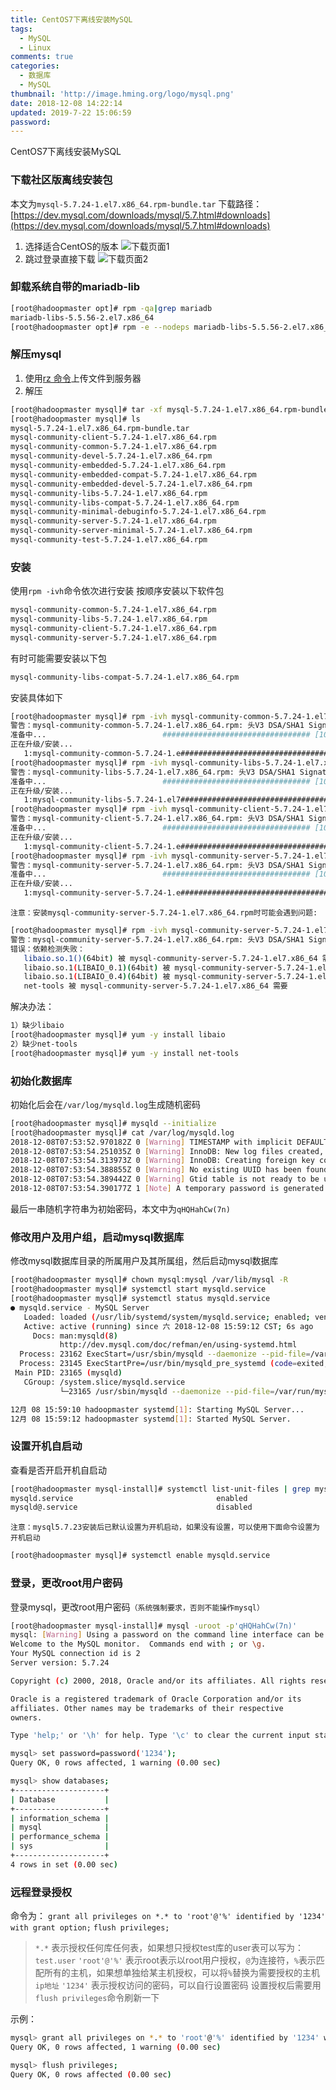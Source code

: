 ```yaml
---
title: CentOS7下离线安装MySQL
tags:
  - MySQL
  - Linux
comments: true
categories:
  - 数据库
  - MySQL
thumbnail: 'http://image.hming.org/logo/mysql.png'
date: 2018-12-08 14:22:14
updated: 2019-7-22 15:06:59
password:
---
```

CentOS7下离线安装MySQL
<!-- more -->
### 下载社区版离线安装包
本文为`mysql-5.7.24-1.el7.x86_64.rpm-bundle.tar`
下载路径：[https://dev.mysql.com/downloads/mysql/5.7.html#downloads](https://dev.mysql.com/downloads/mysql/5.7.html#downloads)
1. 选择适合CentOS的版本
![下载页面1](http://image.hming.org/centos7下安装mysql/下载页面1.png)
2. 跳过登录直接下载
![下载页面2](http://image.hming.org/centos7下安装mysql/下载页面2.png)
### 卸载系统自带的mariadb-lib
```bash
[root@hadoopmaster opt]# rpm -qa|grep mariadb
mariadb-libs-5.5.56-2.el7.x86_64
[root@hadoopmaster opt]# rpm -e --nodeps mariadb-libs-5.5.56-2.el7.x86_64
```
### 解压mysql
1. 使用[rz 命令](http://http://blog.hming.org/2018/08/15/Linux%E5%B8%B8%E7%94%A8%E5%91%BD%E4%BB%A4/#rz%E4%B8%8Esz%EF%BC%88%E4%B8%8A%E4%BC%A0%E3%80%81%E4%B8%8B%E8%BD%BD%E6%96%87%E4%BB%B6%EF%BC%89)上传文件到服务器
2. 解压
```bash
[root@hadoopmaster mysql]# tar -xf mysql-5.7.24-1.el7.x86_64.rpm-bundle.tar
[root@hadoopmaster mysql]# ls
mysql-5.7.24-1.el7.x86_64.rpm-bundle.tar
mysql-community-client-5.7.24-1.el7.x86_64.rpm
mysql-community-common-5.7.24-1.el7.x86_64.rpm
mysql-community-devel-5.7.24-1.el7.x86_64.rpm
mysql-community-embedded-5.7.24-1.el7.x86_64.rpm
mysql-community-embedded-compat-5.7.24-1.el7.x86_64.rpm
mysql-community-embedded-devel-5.7.24-1.el7.x86_64.rpm
mysql-community-libs-5.7.24-1.el7.x86_64.rpm
mysql-community-libs-compat-5.7.24-1.el7.x86_64.rpm
mysql-community-minimal-debuginfo-5.7.24-1.el7.x86_64.rpm
mysql-community-server-5.7.24-1.el7.x86_64.rpm
mysql-community-server-minimal-5.7.24-1.el7.x86_64.rpm
mysql-community-test-5.7.24-1.el7.x86_64.rpm
```
### 安装
使用`rpm -ivh`命令依次进行安装
按顺序安装以下软件包
```bash
mysql-community-common-5.7.24-1.el7.x86_64.rpm
mysql-community-libs-5.7.24-1.el7.x86_64.rpm
mysql-community-client-5.7.24-1.el7.x86_64.rpm
mysql-community-server-5.7.24-1.el7.x86_64.rpm
```
有时可能需要安装以下包
```bash
mysql-community-libs-compat-5.7.24-1.el7.x86_64.rpm
```

安装具体如下
```bash
[root@hadoopmaster mysql]# rpm -ivh mysql-community-common-5.7.24-1.el7.x86_64.rpm 
警告：mysql-community-common-5.7.24-1.el7.x86_64.rpm: 头V3 DSA/SHA1 Signature, 密钥 ID 5072e1f5: NOKEY
准备中...                          ################################# [100%]
正在升级/安装...
   1:mysql-community-common-5.7.24-1.e################################# [100%]
[root@hadoopmaster mysql]# rpm -ivh mysql-community-libs-5.7.24-1.el7.x86_64.rpm 
警告：mysql-community-libs-5.7.24-1.el7.x86_64.rpm: 头V3 DSA/SHA1 Signature, 密钥 ID 5072e1f5: NOKEY
准备中...                          ################################# [100%]
正在升级/安装...
   1:mysql-community-libs-5.7.24-1.el7################################# [100%]
[root@hadoopmaster mysql]# rpm -ivh mysql-community-client-5.7.24-1.el7.x86_64.rpm 
警告：mysql-community-client-5.7.24-1.el7.x86_64.rpm: 头V3 DSA/SHA1 Signature, 密钥 ID 5072e1f5: NOKEY
准备中...                          ################################# [100%]
正在升级/安装...
   1:mysql-community-client-5.7.24-1.e################################# [100%]
[root@hadoopmaster mysql]# rpm -ivh mysql-community-server-5.7.24-1.el7.x86_64.rpm
警告：mysql-community-server-5.7.24-1.el7.x86_64.rpm: 头V3 DSA/SHA1 Signature, 密钥 ID 5072e1f5: NOKEY
准备中...                          ################################# [100%]
正在升级/安装...
   1:mysql-community-server-5.7.24-1.e################################# [100%]
```
`注意：安装mysql-community-server-5.7.24-1.el7.x86_64.rpm时可能会遇到问题:`
```bash
[root@hadoopmaster mysql]# rpm -ivh mysql-community-server-5.7.24-1.el7.x86_64.rpm 
警告：mysql-community-server-5.7.24-1.el7.x86_64.rpm: 头V3 DSA/SHA1 Signature, 密钥 ID 5072e1f5: NOKEY
错误：依赖检测失败：
   libaio.so.1()(64bit) 被 mysql-community-server-5.7.24-1.el7.x86_64 需要
   libaio.so.1(LIBAIO_0.1)(64bit) 被 mysql-community-server-5.7.24-1.el7.x86_64 需要
   libaio.so.1(LIBAIO_0.4)(64bit) 被 mysql-community-server-5.7.24-1.el7.x86_64 需要
   net-tools 被 mysql-community-server-5.7.24-1.el7.x86_64 需要
```
解决办法：
```bash
1）缺少libaio
[root@hadoopmaster mysql]# yum -y install libaio
2）缺少net-tools
[root@hadoopmaster mysql]# yum -y install net-tools
```
### 初始化数据库
初始化后会在`/var/log/mysqld.log`生成随机密码
```bash
[root@hadoopmaster mysql]# mysqld --initialize
[root@hadoopmaster mysql]# cat /var/log/mysqld.log
2018-12-08T07:53:52.970182Z 0 [Warning] TIMESTAMP with implicit DEFAULT value is deprecated. Please use --explicit_defaults_for_timestamp server option (see documentation for more details).
2018-12-08T07:53:54.251035Z 0 [Warning] InnoDB: New log files created, LSN=45790
2018-12-08T07:53:54.313973Z 0 [Warning] InnoDB: Creating foreign key constraint system tables.
2018-12-08T07:53:54.388855Z 0 [Warning] No existing UUID has been found, so we assume that this is the first time that this server has been started. Generating a new UUID: 68ce693c-fabe-11e8-a2ff-000c298184c2.
2018-12-08T07:53:54.389442Z 0 [Warning] Gtid table is not ready to be used. Table 'mysql.gtid_executed' cannot be opened.
2018-12-08T07:53:54.390177Z 1 [Note] A temporary password is generated for root@localhost: qHQHahCw(7n)
```
最后一串随机字符串为初始密码，本文中为`qHQHahCw(7n)`
### 修改用户及用户组，启动mysql数据库
修改mysql数据库目录的所属用户及其所属组，然后启动mysql数据库
```bash
[root@hadoopmaster mysql]# chown mysql:mysql /var/lib/mysql -R
[root@hadoopmaster mysql]# systemctl start mysqld.service
[root@hadoopmaster mysql]# systemctl status mysqld.service
● mysqld.service - MySQL Server
   Loaded: loaded (/usr/lib/systemd/system/mysqld.service; enabled; vendor preset: disabled)
   Active: active (running) since 六 2018-12-08 15:59:12 CST; 6s ago
     Docs: man:mysqld(8)
           http://dev.mysql.com/doc/refman/en/using-systemd.html
  Process: 23162 ExecStart=/usr/sbin/mysqld --daemonize --pid-file=/var/run/mysqld/mysqld.pid $MYSQLD_OPTS (code=exited, status=0/SUCCESS)
  Process: 23145 ExecStartPre=/usr/bin/mysqld_pre_systemd (code=exited, status=0/SUCCESS)
 Main PID: 23165 (mysqld)
   CGroup: /system.slice/mysqld.service
           └─23165 /usr/sbin/mysqld --daemonize --pid-file=/var/run/mysqld/mysqld.pid

12月 08 15:59:10 hadoopmaster systemd[1]: Starting MySQL Server...
12月 08 15:59:12 hadoopmaster systemd[1]: Started MySQL Server.
```
### 设置开机自启动
查看是否开启开机自启动
```bash
[root@hadoopmaster mysql-install]# systemctl list-unit-files | grep mysqld
mysqld.service                                enabled 
mysqld@.service                               disabled
```
`注意：mysql5.7.23安装后已默认设置为开机启动，如果没有设置，可以使用下面命令设置为开机启动`
```bash
[root@hadoopmaster mysql]# systemctl enable mysqld.service
```
### 登录，更改root用户密码
登录mysql，更改root用户密码`（系统强制要求，否则不能操作mysql）`
```bash
[root@hadoopmaster mysql-install]# mysql -uroot -p'qHQHahCw(7n)'
mysql: [Warning] Using a password on the command line interface can be insecure.
Welcome to the MySQL monitor.  Commands end with ; or \g.
Your MySQL connection id is 2
Server version: 5.7.24

Copyright (c) 2000, 2018, Oracle and/or its affiliates. All rights reserved.

Oracle is a registered trademark of Oracle Corporation and/or its
affiliates. Other names may be trademarks of their respective
owners.

Type 'help;' or '\h' for help. Type '\c' to clear the current input statement.

mysql> set password=password('1234');
Query OK, 0 rows affected, 1 warning (0.00 sec)

mysql> show databases;
+--------------------+
| Database           |
+--------------------+
| information_schema |
| mysql              |
| performance_schema |
| sys                |
+--------------------+
4 rows in set (0.00 sec)
```
### 远程登录授权
命令为：
`grant all privileges on *.* to 'root'@'%' identified by '1234' with grant option;`
`flush privileges;`
> `*.*` 表示授权任何库任何表，如果想只授权test库的user表可以写为：`test.user`
> `'root'@'%'` 表示root表示以root用户授权，`@`为连接符，`%`表示匹配所有的主机，如果想单独给某主机授权，可以将`%`替换为需要授权的主机`ip地址`
> `'1234'` 表示授权访问的密码，可以自行设置密码 
> 设置授权后需要用`flush privileges`命令刷新一下

示例：
```bash
mysql> grant all privileges on *.* to 'root'@'%' identified by '1234' with grant option;
Query OK, 0 rows affected, 1 warning (0.00 sec)

mysql> flush privileges;
Query OK, 0 rows affected (0.00 sec)
```